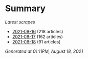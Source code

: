# Summary
*Latest scrapes*
* [2021-08-16](https://github.com/nuuuwan/news_lk/blob/data/news_lk.2021-08-16.json) (218 articles)
* [2021-08-17](https://github.com/nuuuwan/news_lk/blob/data/news_lk.2021-08-17.json) (162 articles)
* [2021-08-18](https://github.com/nuuuwan/news_lk/blob/data/news_lk.2021-08-18.json) (91 articles)

*Generated at 01:11PM, August 18, 2021*